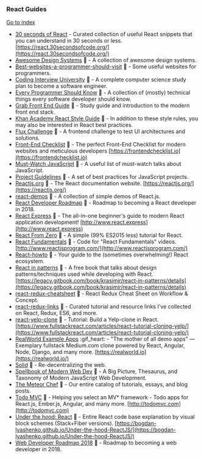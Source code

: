 ### React Guides
[Go to index](https://github.com/cdleon/awesome-front-end#index)
* [30 seconds of React](https://github.com/30-seconds/30-seconds-of-react) - Curated collection of useful React snippets that you can understand in 30 seconds or less. [https://react.30secondsofcode.org/](https://react.30secondsofcode.org/)
* [Awesome Design Systems](https://github.com/alexpate/awesome-design-systems) :gift_heart: - A collection of awesome design systems.
* [Best-websites-a-programmer-should-visit](https://github.com/sdmg15/Best-websites-a-programmer-should-visit) :gift_heart: - Some useful websites for programmers.
* [Coding Interview University](https://github.com/jwasham/coding-interview-university) :gift_heart: - A complete computer science study plan to become a software engineer.
* [Every Programmer Should Know](https://github.com/mr-mig/every-programmer-should-know) :gift_heart: - A collection of (mostly) technical things every software developer should know.
* [Grab Front End Guide](https://github.com/grab/front-end-guide) :gift_heart: - Study guide and introduction to the modern front end stack.
* [Khan Academy React Style Guide](https://github.com/Khan/style-guides/blob/master/style/react.md) :gift_heart: - In addition to these style rules, you may also be interested in React best practices.
* [Flux Challenge](https://github.com/staltz/flux-challenge) :gift_heart: - A frontend challenge to test UI architectures and solutions.
* [Front-End Checklist](https://github.com/thedaviddias/Front-End-Checklist) :gift_heart: - The perfect Front-End Checklist for modern websites and meticulous developers [https://frontendchecklist.io](https://frontendchecklist.io)
* [Must-Watch JavaScript](https://github.com/AllThingsSmitty/must-watch-javascript) :gift_heart: - A useful list of must-watch talks about JavaScript.
* [Project Guidelines](https://github.com/wearehive/project-guidelines) :gift_heart: - A set of best practices for JavaScript projects.
* [Reactjs.org](https://github.com/reactjs/reactjs.org) :gift_heart: - The React documentation website. [https://reactjs.org/](https://reactjs.org/)
* [react-demos](https://github.com/ruanyf/react-demos) :gift_heart: - A collection of simple demos of React.js.
* [React Developer Roadmap](https://github.com/adam-golab/react-developer-roadmap) :gift_heart: - Roadmap to becoming a React developer in 2018.
* [React Express](https://github.com/dabbott/react-express) :gift_heart: - The all-in-one beginner's guide to modern React application development! [http://www.react.express](http://www.react.express)
* [React From Zero](https://github.com/kay-is/react-from-zero) :gift_heart: - A simple (99% ES2015 less) tutorial for React.
* [React Fundamentals](https://github.com/ReactjsProgram/React-Fundamentals) :gift_heart: - Code for "React Fundamentals" videos. [http://www.reactjsprogram.com/](http://www.reactjsprogram.com/)
* [React-howto](https://github.com/petehunt/react-howto) :gift_heart: - Your guide to the (sometimes overwhelming!) React ecosystem.
* [React in patterns](https://github.com/krasimir/react-in-patterns) :gift_heart: - A free book that talks about design patterns/techniques used while developing with React. [https://legacy.gitbook.com/book/krasimir/react-in-patterns/details](https://legacy.gitbook.com/book/krasimir/react-in-patterns/details)
* [react-redux-cheatsheet](https://github.com/uanders/react-redux-cheatsheet) :gift_heart: -  React Redux Cheat Sheet on Workflow & Concept.
* [react-redux-links](https://github.com/markerikson/react-redux-links) :gift_heart: - Curated tutorial and resource links I've collected on React, Redux, ES6, and more.
* [react-yelp-clone](https://github.com/fullstackreact/react-yelp-clone) :gift_heart: - Tutorial: Build a Yelp-clone in React. [https://www.fullstackreact.com/articles/react-tutorial-cloning-yelp/](https://www.fullstackreact.com/articles/react-tutorial-cloning-yelp/)
* [RealWorld Example Apps](https://github.com/gothinkster/realworld) :gif_heart: - "The mother of all demo apps" — Exemplary fullstack Medium.com clone powered by React, Angular, Node, Django, and many more. [https://realworld.io](https://realworld.io/)
* [Solid](https://github.com/solid/solid) :gift_heart: - Re-decentralizing the web.
* [Spellbook of Modern Web Dev](https://github.com/dexteryy/spellbook-of-modern-webdev) :gift_heart: -  A Big Picture, Thesaurus, and Taxonomy of Modern JavaScript Web Development.
* [The Meteor Chef](https://themeteorchef.com/) :gift_heart: - Our entire catalog of tutorials, essays, and blog posts.
* [Todo MVC](https://github.com/tastejs/todomvc) :gift_heart: - Helping you select an MV* framework - Todo apps for React.js, Ember.js, Angular, and many more. [http://todomvc.com](http://todomvc.com)
* [Under the hood: React](https://github.com/Bogdan-Lyashenko/Under-the-hood-ReactJS) :gift_heart: - Entire React code base explanation by visual block schemes (Stack+Fiber versions). [https://bogdan-lyashenko.github.io/Under-the-hood-ReactJS/](https://bogdan-lyashenko.github.io/Under-the-hood-ReactJS/)
* [Web Developer Roadmap 2018](https://github.com/kamranahmedse/developer-roadmap) :gift_heart: - Roadmap to becoming a web developer in 2018.
